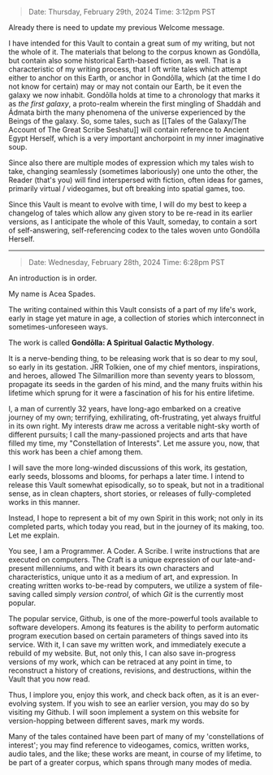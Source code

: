 > Date: Thursday, February 29th, 2024
> Time: 3:12pm PST

Already there is need to update my previous Welcome message.

I have intended for this Vault to contain a great sum of my writing, but not the whole of it. The materials that belong to the corpus known as Gondōlla, but contain also some historical Earth-based fiction, as well. That is a characteristic of my writing process, that I oft write tales which attempt either to anchor on this Earth, or anchor in Gondōlla, which (at the time I do not know for certain) may or may not contain our Earth, be it even the galaxy we now inhabit. Gondōlla holds at time to a chronology that marks it as *the first galaxy*, a proto-realm wherein the first mingling of Shaddáh and Ádmata birth the many phenomena of the universe experienced by the Beings of the galaxy. So, some tales, such as [[Tales of the Galaxy/The Account of The Great Scribe Seshatu]] will contain reference to Ancient Egypt Herself, which is a very important anchorpoint in my inner imaginative soup.

Since also there are multiple modes of expression which my tales wish to take, changing seamlessly (sometimes laboriously) one unto the other, the Reader (that's you) will find interspersed with fiction, often ideas for games, primarily virtual / videogames, but oft breaking into spatial games, too.

Since this Vault is meant to evolve with time, I will do my best to keep a changelog of tales which allow any given story to be re-read in its earlier versions, as I anticipate the whole of this Vault, someday, to contain a sort of self-answering, self-referencing codex to the tales woven unto Gondōlla Herself.

---

> Date: Wednesday, February 28th, 2024
> Time: 6:28pm PST

An introduction is in order.

My name is Acea Spades.

The writing contained within this Vault consists of a part of my life's work, early in stage yet mature in age, a collection of stories which interconnect in sometimes-unforeseen ways. 

The work is called **Gondōlla: A Spiritual Galactic Mythology**.

It is a nerve-bending thing, to be releasing work that is so dear to my soul, so early in its gestation. JRR Tolkien, one of my chief mentors, inspirations, and heroes, allowed The Silmarillion more than seventy years to blossom, propagate its seeds in the garden of his mind, and the many fruits within his lifetime which sprung for it were a fascination of his for his entire lifetime. 

I, a man of currently 32 years, have long-ago embarked on a creative journey of my own; terrifying, exhilirating, oft-frustrating, yet always fruitful in its own right. My interests draw me across a veritable night-sky worth of different pursuits; I call the many-passioned projects and arts that have filled my time, my "Constellation of Interests". Let me assure you, now, that this work has been a chief among them. 

I will save the more long-winded discussions of this work, its gestation, early seeds, blossoms and blooms, for perhaps a later time. I intend to release this Vault somewhat episodically, so to speak, but not in a traditional sense, as in clean chapters, short stories, or releases of fully-completed works in this manner.

Instead, I hope to represent a bit of my own Spirit in this work; not only in its completed parts, which today you read, but in the journey of its making, too. Let me explain.

You see, I am a Programmer. A Coder. A Scribe. I write instructions that are executed on computers. The Craft is a unique expression of our late-and-present millenniums, and with it bears its own characters and characteristics, unique unto it as a medium of art, and expression. In creating written works to-be-read by computers, we utilize a system of file-saving called simply *version control*, of which *Git* is the currently most popular. 


The popular service, Github, is one of the more-powerful tools available to software developers. Among its features is the ability to perform automatic program execution based on certain parameters of things saved into its service. With it, I can save my written work, and immediately execute a rebuild of my website. But, not only this, I can also save in-progress versions of my work, which can be retraced at any point in time, to reconstruct a history of creations, revisions, and destructions, within the Vault that you now read.

Thus, I implore you, enjoy this work, and check back often, as it is an ever-evolving system. If you wish to see an earlier version, you may do so by visiting my Github. I will soon implement a system on this website for version-hopping between different saves, mark my words.

Many of the tales contained have been part of many of my 'constellations of interest'; you may find reference to videogames, comics, written works, audio tales, and the like; these works are meant, in course of my lifetime, to be part of a greater corpus, which spans through many modes of media. 